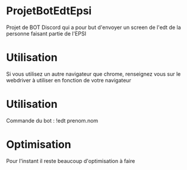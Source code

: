 # ProjetBotEdtEpsi

Projet de BOT Discord qui a pour but d'envoyer un screen de l'edt de la personne faisant partie de l'EPSI

# Utilisation

Si vous utilisez un autre navigateur que chrome, renseignez vous sur le webdriver à utiliser en fonction de votre navigateur

# Utilisation

Commande du bot : !edt prenom.nom

# Optimisation

Pour l'instant il reste beaucoup d'optimisation à faire

